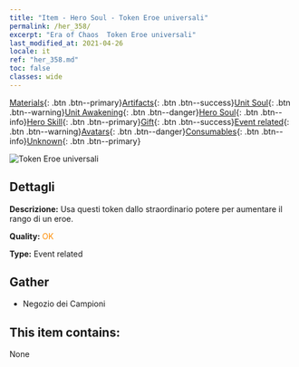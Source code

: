 ```yaml
---
title: "Item - Hero Soul - Token Eroe universali"
permalink: /her_358/
excerpt: "Era of Chaos  Token Eroe universali"
last_modified_at: 2021-04-26
locale: it
ref: "her_358.md"
toc: false
classes: wide
---
```

 [Materials](/ItemsIT/){: .btn .btn--primary}[Artifacts](/ItemsIT/Artifacts/){: .btn .btn--success}[Unit Soul](/ItemsIT/UnitSoul/){: .btn .btn--warning}[Unit Awakening](/ItemsIT/UnitAwakening/){: .btn .btn--danger}[Hero Soul](/ItemsIT/HeroSoul/){: .btn .btn--info}[Hero Skill](/ItemsIT/HeroSkill/){: .btn .btn--primary}[Gift](/ItemsIT/Gift/){: .btn .btn--success}[Event related](/ItemsIT/Events/){: .btn .btn--warning}[Avatars](/ItemsIT/Avatars/){: .btn .btn--danger}[Consumables](/ItemsIT/Consumables/){: .btn .btn--info}[Unknown](/ItemsIT/Unknown/){: .btn .btn--primary}

 ![Token Eroe universali](/images/t/i_tool_3002.png)

## Dettagli
 **Descrizione:** Usa questi token dallo straordinario potere per aumentare il rango di un eroe.

 **Quality:** <span style="color: #FF8C00">OK</span>

 **Type:** Event related

## Gather

*    Negozio dei Campioni 

## This item contains:

  None

